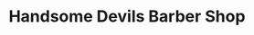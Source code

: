 ---
title: "Handsome Devils Barber Shop"
url: /newtown/handsome-devils-barber-shop/
shop: hairdresser
---